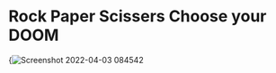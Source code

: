 # Rock Paper Scissers Choose your DOOM

{![Screenshot 2022-04-03 084542](https://user-images.githubusercontent.com/95313496/161417147-9f4c2b76-501e-420e-93c7-5508f96613fd.jpg)
